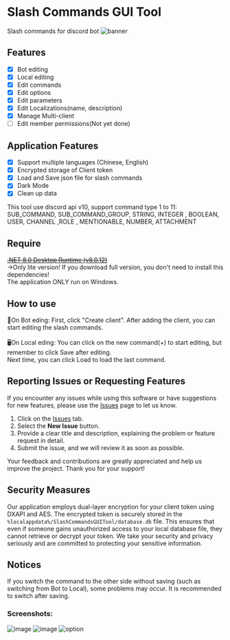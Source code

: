 # Slash Commands GUI Tool
Slash commands for discord bot
![banner](https://github.com/user-attachments/assets/787e5e92-d523-42e1-aadf-f9bca00f8de2)


## Features
- [x] Bot editing
- [x] Local editing
- [x] Edit commands
- [x] Edit options
- [x] Edit parameters
- [x] Edit Localizations(name, description)
- [x] Manage Multi-client
- [ ] Edit member permissions(Not yet done)

## Application Features
- [x] Support multiple languages (Chinese, English)
- [x] Encrypted storage of Client token
- [x] Load and Save json file for slash commands
- [x] Dark Mode
- [x] Clean up data

This tool use discord api v10, support command type 1 to 11:
SUB_COMMAND, SUB_COMMAND_GROUP, STRING, INTEGER , BOOLEAN, USER, CHANNEL ,ROLE , MENTIONABLE, NUMBER, ATTACHMENT

## Require
~~[.NET 8.0 Desktop Runtime (v8.0.12)](https://dotnet.microsoft.com/zh-tw/download/dotnet/thank-you/runtime-desktop-8.0.12-windows-x64-installer?cid=getdotnetcore)~~ <br> 
→Only lite version! If you download full version, you don't need to install this dependencies!  
The application ONLY run on Windows.  

## How to use
🤖On Bot eding:  First, click "Create client". After adding the client, you can start editing the slash commands.<br>
<br>
🖥️On Local eding: You can click on the new command(+) to start editing, but remember to click Save after editing.<br>
                Next time, you can click Load to load the last command.

## Reporting Issues or Requesting Features
If you encounter any issues while using this software or have suggestions for new features, please use the [Issues](https://github.com/CreeperJIMM/slash-commands-gui-tool/issues) page to let us know.

1. Click on the [Issues](https://github.com/your-repo-owner/your-repo-name/issues) tab.
2. Select the **New Issue** button.
3. Provide a clear title and description, explaining the problem or feature request in detail.
4. Submit the issue, and we will review it as soon as possible.

Your feedback and contributions are greatly appreciated and help us improve the project. Thank you for your support!

## Security Measures

Our application employs dual-layer encryption for your client token using DXAPI and AES. The encrypted token is securely stored in the `%localappdata%/SlashCommandsGUITool/database.db` file. This ensures that even if someone gains unauthorized access to your local database file, they cannot retrieve or decrypt your token. 
We take your security and privacy seriously and are committed to protecting your sensitive information.

## Notices
If you switch the command to the other side without saving (such as switching from Bot to Local), some problems may occur. It is recommended to switch after saving.

### Screenshots:

![image](https://github.com/user-attachments/assets/5cd45e9b-8e35-4981-ac8d-3854666b9406)
![image](https://github.com/user-attachments/assets/141d8da7-60c0-4b83-b84d-acf30c4a8ee1)
![option](https://github.com/user-attachments/assets/7c48214d-d5f7-4fe0-8946-3b836fae03ce)
